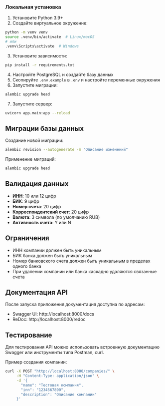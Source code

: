 ### Локальная установка

1. Установите Python 3.9+
2. Создайте виртуальное окружение:

```bash
python -m venv venv
source .venv/bin/activate  # Linux/macOS
# или
.venv\Scripts\activate  # Windows
```

3. Установите зависимости:

```bash
pip install -r requirements.txt
```

4. Настройте PostgreSQL и создайте базу данных
5. Скопируйте `.env.example` в `.env` и настройте переменные окружения
6. Запустите миграции:

```bash
alembic upgrade head
```

7. Запустите сервер:

```bash
uvicorn app.main:app --reload
```

## Миграции базы данных

Создание новой миграции:
```bash
alembic revision --autogenerate -m "Описание изменений"
```

Применение миграций:
```bash
alembic upgrade head
```

## Валидация данных

- **ИНН**: 10 или 12 цифр
- **БИК**: 9 цифр
- **Номер счета**: 20 цифр
- **Корреспондентский счет**: 20 цифр
- **Валюта**: 3 символа (по умолчанию RUB)
- **Активность счета**: Y или N

## Ограничения

- ИНН компании должен быть уникальным
- БИК банка должен быть уникальным
- Номер банковского счета должен быть уникальным в пределах одного банка
- При удалении компании или банка каскадно удаляются связанные счета

## Документация API

После запуска приложения документация доступна по адресам:
- Swagger UI: http://localhost:8000/docs
- ReDoc: http://localhost:8000/redoc

## Тестирование

Для тестирования API можно использовать встроенную документацию Swagger или инструменты типа Postman, curl.

Пример создания компании:
```bash
curl -X POST "http://localhost:8000/companies/" \
     -H "Content-Type: application/json" \
     -d '{
       "name": "Тестовая компания",
       "inn": "1234567890",
       "description": "Описание компании"
     }'
```